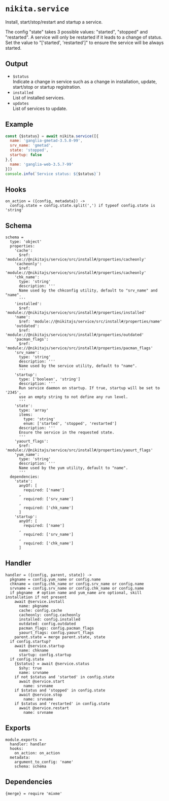 
# `nikita.service`

Install, start/stop/restart and startup a service.

The config "state" takes 3 possible values: "started", "stopped" and
"restarted". A service will only be restarted if it leads to a change of status.
Set the value to "['started', 'restarted']" to ensure the service will be always
started.

## Output

* `$status`   
  Indicate a change in service such as a change in installation, update,
  start/stop or startup registration.
* `installed`   
  List of installed services.
* `updates`   
  List of services to update.

## Example

```js
const {$status} = await nikita.service([{
  name: 'ganglia-gmetad-3.5.0-99',
  srv_name: 'gmetad',
  state: 'stopped',
  startup: false
},{
  name: 'ganglia-web-3.5.7-99'
}])
console.info(`Service status: ${$status}`)
```

## Hooks

    on_action = ({config, metadata}) ->
      config.state = config.state.split(',') if typeof config.state is 'string'

## Schema

    schema =
      type: 'object'
      properties:
        'cache':
          $ref: 'module://@nikitajs/service/src/install#/properties/cacheonly'
        'cacheonly':
          $ref: 'module://@nikitajs/service/src/install#/properties/cacheonly'
        'chk_name':
          type: 'string'
          description: '''
          Name used by the chkconfig utility, default to "srv_name" and "name".
          '''
        'installed':
          $ref: 'module://@nikitajs/service/src/install#/properties/installed'
        'name':
          $ref: 'module://@nikitajs/service/src/install#/properties/name'
        'outdated':
          $ref: 'module://@nikitajs/service/src/install#/properties/outdated'
        'pacman_flags':
          $ref: 'module://@nikitajs/service/src/install#/properties/pacman_flags'
        'srv_name':
          type: 'string'
          description: '''
          Name used by the service utility, default to "name".
          '''
        'startup':
          type: ['boolean', 'string']
          description: '''
          Run service daemon on startup. If true, startup will be set to '2345',
          use an empty string to not define any run level.
          '''
        'state':
          type: 'array'
          items:
            type: 'string'
            enum: ['started', 'stopped', 'restarted']
          description: '''
          Ensure the service in the requested state.
          '''
        'yaourt_flags':
          $ref: 'module://@nikitajs/service/src/install#/properties/yaourt_flags'
        'yum_name':
          type: 'string'
          description: '''
          Name used by the yum utility, default to "name".
          '''
      dependencies:
        'state':
          anyOf: [
            required: ['name']
          ,
            required: ['srv_name']
          ,
            required: ['chk_name']
          ]
        'startup':
          anyOf: [
            required: ['name']
          ,
            required: ['srv_name']
          ,
            required: ['chk_name']
          ]
        
## Handler

    handler = ({config, parent, state}) ->
      pkgname = config.yum_name or config.name
      chkname = config.chk_name or config.srv_name or config.name
      srvname = config.srv_name or config.chk_name or config.name
      if pkgname  # option name and yum_name are optional, skill installation if not present
        await @service.install
          name: pkgname
          cache: config.cache
          cacheonly: config.cacheonly
          installed: config.installed
          outdated: config.outdated
          pacman_flags: config.pacman_flags
          yaourt_flags: config.yaourt_flags
        parent.state = merge parent.state, state
      if config.startup?
        await @service.startup
          name: chkname
          startup: config.startup
      if config.state
        {$status} = await @service.status
          $shy: true
          name: srvname
        if not $status and 'started' in config.state
          await @service.start
            name: srvname
        if $status and 'stopped' in config.state
          await @service.stop
            name: srvname
        if $status and 'restarted' in config.state
          await @service.restart
            name: srvname

## Exports

    module.exports =
      handler: handler
      hooks:
        on_action: on_action
      metadata:
        argument_to_config: 'name'
        schema: schema

## Dependencies

    {merge} = require 'mixme'
